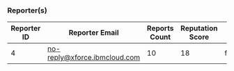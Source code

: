 ### Reporter(s)
|Reporter ID|Reporter Email|Reports Count|Reputation Score|VIP|Last Reported At|Created At|Updated At|
|---|---|---|---|---|---|---|---|
| 4 | no-reply@xforce.ibmcloud.com | 10 | 18 | false | 2020-12-11T05:46:39.000Z | 2020-10-21T20:54:23.383Z | 2020-12-11T13:33:53.457Z |
